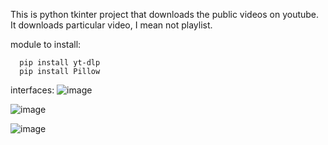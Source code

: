 This is python tkinter project that downloads the public videos on youtube. It downloads particular video, I mean not playlist.

module to install:

      pip install yt-dlp
      pip install Pillow


interfaces:
![image](https://github.com/miyasajid19/youtube-video-downloader/assets/166320427/ddf33265-9a89-49de-8d3e-f24c6c1c0a27)

![image](https://github.com/miyasajid19/youtube-video-downloader/assets/166320427/0ffa604d-5f9e-4a10-9d12-022005a73af5)


![image](https://github.com/miyasajid19/youtube-video-downloader/assets/166320427/b3eb850e-6612-4cf5-a95e-c79693ab80be)
